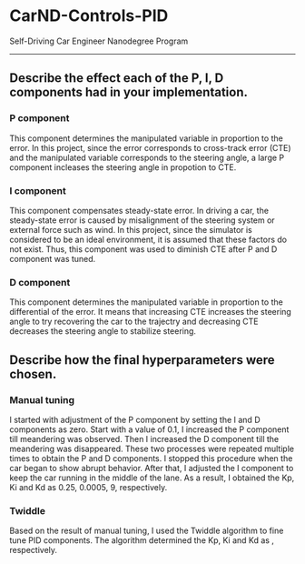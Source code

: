 # CarND-Controls-PID

Self-Driving Car Engineer Nanodegree Program

---

## Describe the effect each of the P, I, D components had in your implementation.

### P component

This component determines the manipulated variable in proportion to the error.
In this project, since the error corresponds to cross-track error (CTE) and
the manipulated variable corresponds to the steering angle, a large P component
incleases the steering angle in propotion to CTE.

### I component

This component compensates steady-state error. In driving a car, the steady-state
error is caused by misalignment of the steering system or external force such as wind.
In this project, since the simulator is considered to be an ideal environment,
it is assumed that these factors do not exist. Thus, this component was used to
diminish CTE after P and D component was tuned.

### D component

This component determines the manipulated variable in proportion to the differential
of the error. It means that increasing CTE increases the steering angle to try
recovering the car to the trajectry and decreasing CTE decreases the steering angle
to stabilize steering.

## Describe how the final hyperparameters were chosen.

### Manual tuning

I started with adjustment of the P component by setting the I and D components
as zero. Start with a value of 0.1, I increased the P component till meandering was
observed. Then I increased the D component till the meandering was disappeared.
These two processes were repeated multiple times to obtain the P and D components.
I stopped this procedure when the car began to show abrupt behavior. After that,
I adjusted the I component to keep the car running in the middle of the lane.
As a result, I obtained the Kp, Ki and Kd as 0.25, 0.0005, 9, respectively.

### Twiddle

Based on the result of manual tuning, I used the Twiddle algorithm to fine tune PID components. The algorithm determined the Kp, Ki and Kd as , respectively.
